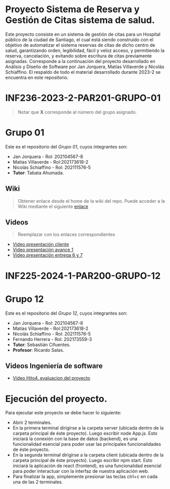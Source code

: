 # Proyecto Sistema de Reserva y Gestión de Citas sistema de salud.

Este proyecto consiste en un sistema de gestión de citas para un Hospital público de la ciudad de Santiago, el cual está siendo construido con el objetivo de automatizar el sistema reservas de citas de dicho centro de salud, garantizando orden, legibilidad, fácil y veloz acceso, y permitiendo la reserva, cancelación, y evitando sobre escritura de citas previamente asignadas. Corresponde a la continuación del proyecto desarrollado en Análisis y Diseño de Software por Jan Jorquera, Matías Villaverde y Nicolás Schiaffino. El respaldo de todo el material desarrollado durante 2023-2 se encuentra en este repositorio.


# INF236-2023-2-PAR201-GRUPO-01
> Notar que **X** corresponde al número del grupo asignado.

# Grupo 01
Este es el repositorio del *Grupo 01*, cuyos integrantes son:

* Jan Jorquera - Rol: 202104567-8
* Matías Villaverde - Rol:202173618-2
* Nicolás Schiaffino - Rol: 202111576-5
* **Tutor**: Tabata Ahumada.

## Wiki

> Obtener enlace desde el home de la wiki del repo.
Puede acceder a la Wiki mediante el siguiente [enlace](https://github.com/Tabby2109/INF236-2023-2-PAR201-GRUPO-01/wiki)

## Videos

> Reemplazar con los enlaces correspondientes

* [Video presentación cliente](https://www.youtube.com/watch?v=8-77skNr9HE)
* [Video presentación avance 1](https://youtu.be/NQQ-IRNuduo)
* [Video presentación entrega 6 y 7](https://youtu.be/e6HoZtsaeAI)

# INF225-2024-1-PAR200-GRUPO-12

# Grupo 12
Este es el repositorio del *Grupo 12*, cuyos integrantes son:

* Jan Jorquera - Rol: 202104567-8
* Matías Villaverde - Rol:202173618-2
* Nicolás Schiaffino - Rol: 202111576-5
* Fernando Herrera - Rol: 202173559-3
* **Tutor**: Sebastián Cifuentes.
* **Profesor**: Ricardo Salas.

## Videos Ingeniería de software
* [Video Hito4, evaluacion del proyecto](https://youtu.be/g3yWB4qwfu0)

# Ejecución del proyecto.

Para ejecutar este proyecto se debe hacer lo siguiente:

* Abrir 2 terminales.
* En la primera terminal dirigirse a la carpeta server (ubicada dentro de la carpeta principal de éste proyecto). Luego escribir node App.js. Esto iniciará la conexión con la base de datos (backend), es una funcionalidad esencial para poder usar las principales funcionalidades de éste proyecto.
* En la segunda terminal dirigirse a la carpeta client (ubicada dentro de la carpeta principal de éste proyecto). Luego escribir npm start. Esto iniciará la aplicación de react (frontend), es una funcionalidad esencial para poder interactuar con la interfaz de nuestra aplicación web.
* Para finalizar la app, simplemente presionar las teclas ctrl+c en cada una de las 2 terminales.

